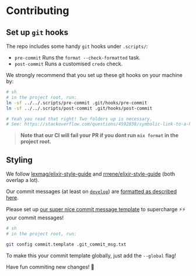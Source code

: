 # Contributing

## Set up `git` hooks

The repo includes some handy `git` hooks under `.scripts/`:

* `pre-commit` Runs the `format --check-formatted` task.
* `post-commit` Runs a customised `credo` check.

We strongly recommend that you set up these git hooks on your machine by:
```sh
# sh
# in the project root, run:
ln -sf ../../.scripts/pre-commit .git/hooks/pre-commit
ln -sf ../../.scripts/post-commit .git/hooks/post-commit

# Yeah you read that right! Two folders up is necessary.
# See: https://stackoverflow.com/questions/4592838/symbolic-link-to-a-hook-in-git#4594681
```

> **Note that our CI will fail your PR if you dont run `mix format` in the project
> root.**

## Styling

We follow
[lexmag/elixir-style-guide](https://github.com/lexmag/elixir-style-guide) and
[rrrene/elixir-style-guide](https://github.com/rrrene/elixir-style-guide) (both
overlap a lot).

Our commit messages (at least on [`develop`][dev]) are [formatted as described
here][commit-format].

Please set up [our super nice commit message template][our-template] to
supercharge :zap::zap: your commit messages!

```sh
# sh
# in the project root, run:

git config commit.template .git_commit_msg.txt
```

To make this your commit template globally, just add the `--global` flag!

Have fun commiting new changes! :rainbow:

[dev]: https://github.com/aviabird/snitch/tree/develop
[commit-format]: https://chris.beams.io/posts/git-commit/
[our-template]: https://github.com/aviabird/snitch/blob/develop/.git_commit_msg.txt

